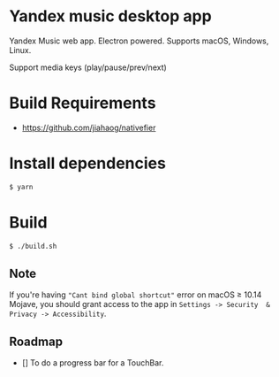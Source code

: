 # Yandex music desktop app
Yandex Music web app. Electron powered. Supports macOS, Windows, Linux.

Support media keys (play/pause/prev/next)

# Build Requirements

* https://github.com/jiahaog/nativefier

# Install dependencies

```bash
$ yarn
```

# Build

```bash
$ ./build.sh
```

## Note

If you're having `"Cant bind global shortcut"` error on macOS ≥ 10.14 Mojave, you should grant access to the app in `Settings -> Security  & Privacy -> Accessibility`.

## Roadmap

- [] To do a progress bar for a TouchBar.

